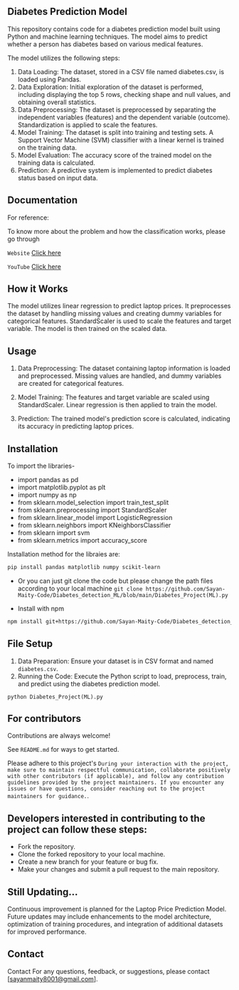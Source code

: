## Diabetes Prediction Model
This repository contains code for a diabetes prediction model built using Python and machine learning techniques. The model aims to predict whether a person has diabetes based on various medical features.

The model utilizes the following steps:

1. Data Loading: The dataset, stored in a CSV file named diabetes.csv, is loaded using Pandas.
2. Data Exploration: Initial exploration of the dataset is performed, including displaying the top 5 rows, checking shape and null values, and obtaining overall statistics.
3. Data Preprocessing: The dataset is preprocessed by separating the independent variables (features) and the dependent variable (outcome). Standardization is applied to scale the features.
4. Model Training: The dataset is split into training and testing sets. A Support Vector Machine (SVM) classifier with a linear kernel is trained on the training data.
5. Model Evaluation: The accuracy score of the trained model on the training data is calculated.
6. Prediction: A predictive system is implemented to predict diabetes status based on input data.
## Documentation
For reference:

To know more about the problem and how the classification works, please go through 

`Website`
[Click here](https://www.ncbi.nlm.nih.gov/pmc/articles/PMC8702133/)


`YouTube`
[Click here](https://youtu.be/A1eU51jPpXQ?si=dMnkZCpvQwV_krOM)


## How it Works
The model utilizes linear regression to predict laptop prices. It preprocesses the dataset by handling missing values and creating dummy variables for categorical features. StandardScaler is used to scale the features and target variable. The model is then trained on the scaled data.

## Usage
1. Data Preprocessing: The dataset containing laptop information is loaded and preprocessed. Missing values are handled, and dummy variables are created for categorical features.

2. Model Training: The features and target variable are scaled using StandardScaler. Linear regression is then applied to train the model.

3. Prediction: The trained model's prediction score is calculated, indicating its accuracy in predicting laptop prices.
## Installation
To import the libraries-
- import pandas as pd
- import matplotlib.pyplot as plt
- import numpy as np
- from sklearn.model_selection import train_test_split
- from sklearn.preprocessing import StandardScaler
- from sklearn.linear_model import LogisticRegression
- from sklearn.neighbors import KNeighborsClassifier
- from sklearn import svm
- from sklearn.metrics import accuracy_score


Installation method for the libraies are:


```bash 
pip install pandas matplotlib numpy scikit-learn
```
- Or you can just git clone the code but please change the path files according to your local machine
```git clone https://github.com/Sayan-Maity-Code/Diabetes_detection_ML/blob/main/Diabetes_Project(ML).py```


- Install with npm

```bash
npm install git+https://github.com/Sayan-Maity-Code/Diabetes_detection_ML/blob/main/Diabetes_Project(ML).py
```

## File Setup

1. Data Preparation: Ensure your dataset is in CSV format and named `diabetes.csv`.
2. Running the Code: Execute the Python script to load, preprocess, train, and predict using the diabetes prediction model.

`python Diabetes_Project(ML).py`
## For contributors

Contributions are always welcome!

See `README.md` for ways to get started.

Please adhere to this project's `During your interaction with the project, make sure to maintain respectful communication, collaborate positively with other contributors (if applicable), and follow any contribution guidelines provided by the project maintainers. If you encounter any issues or have questions, consider reaching out to the project maintainers for guidance.`.

## Developers interested in contributing to the project can follow these steps:

- Fork the repository.
- Clone the forked repository to your local machine.
- Create a new branch for your feature or bug fix.
- Make your changes and submit a pull request to the main repository.


## Still Updating...
Continuous improvement is planned for the Laptop Price Prediction Model. Future updates may include enhancements to the model architecture, optimization of training procedures, and integration of additional datasets for improved performance.

## Contact
Contact
For any questions, feedback, or suggestions, please contact [sayanmaity8001@gmail.com].
